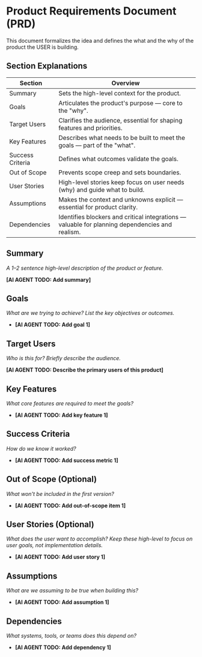 # Product Requirements Document (PRD)
This document formalizes the idea and defines the what and the why of the product the USER is building.

## Section Explanations
| Section           | Overview |
|-------------------|--------------------------|
| Summary           | Sets the high-level context for the product. |
| Goals             | Articulates the product's purpose — core to the "why". |
| Target Users      | Clarifies the audience, essential for shaping features and priorities. |
| Key Features      | Describes what needs to be built to meet the goals — part of the "what". |
| Success Criteria  | Defines what outcomes validate the goals. |
| Out of Scope      | Prevents scope creep and sets boundaries. |
| User Stories      | High-level stories keep focus on user needs (why) and guide what to build. |
| Assumptions       | Makes the context and unknowns explicit — essential for product clarity. |
| Dependencies      | Identifies blockers and critical integrations — valuable for planning dependencies and realism. |

## Summary
_A 1–2 sentence high-level description of the product or feature._

**[AI AGENT TODO: Add summary]**

## Goals
_What are we trying to achieve? List the key objectives or outcomes._

- **[AI AGENT TODO: Add goal 1]**

## Target Users
_Who is this for? Briefly describe the audience._

**[AI AGENT TODO: Describe the primary users of this product]**

## Key Features
_What core features are required to meet the goals?_

- **[AI AGENT TODO: Add key feature 1]**

## Success Criteria
_How do we know it worked?_

- **[AI AGENT TODO: Add success metric 1]**

## Out of Scope (Optional)
_What won't be included in the first version?_

- **[AI AGENT TODO: Add out-of-scope item 1]**

## User Stories (Optional)
_What does the user want to accomplish? Keep these high-level to focus on user goals, not implementation details._

- **[AI AGENT TODO: Add user story 1]**

## Assumptions
_What are we assuming to be true when building this?_

- **[AI AGENT TODO: Add assumption 1]**

## Dependencies
_What systems, tools, or teams does this depend on?_

- **[AI AGENT TODO: Add dependency 1]**
